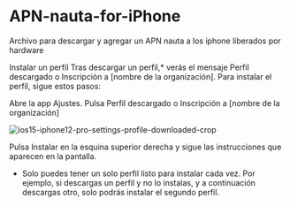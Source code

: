 # APN-nauta-for-iPhone
Archivo para descargar y agregar un APN nauta a los iphone liberados por hardware

Instalar un perfil
Tras descargar un perfil,* verás el mensaje Perfil descargado o Inscripción a [nombre de la organización]. Para instalar el perfil, sigue estos pasos:

Abre la app Ajustes.
Pulsa Perfil descargado o Inscripción a [nombre de la organización]

![ios15-iphone12-pro-settings-profile-downloaded-crop](https://user-images.githubusercontent.com/58533927/193412163-05c09638-711d-45c5-b5fa-cfc973bf709e.png)

Pulsa Instalar en la esquina superior derecha y sigue las instrucciones que aparecen en la pantalla.
* Solo puedes tener un solo perfil listo para instalar cada vez. Por ejemplo, si descargas un perfil y no lo instalas, y a continuación descargas otro, solo podrás instalar el segundo perfil.

